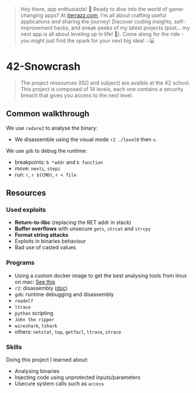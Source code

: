 > Hey there, app enthusiasts! 👋 Ready to dive into the world of game-changing apps? At [jterrazz.com](https://jterrazz.com), I'm all about crafting useful applications and sharing the journey! Discover coding insights, self-improvement hacks, and sneak peeks of my latest projects (psst... my next app is all about leveling up in life! 🚀). Come along for the ride - you might just find the spark for your next big idea! 💡💻

# 42-Snowcrash

> The project ressources (ISO and subject) are avaible at the 42 school. This project is composed of 14 levels, each one contains a security breach that gives you access to the next level.

## Common walkthrough

We use `radare2` to analyse the binary:
- We disassemble using the visual mode `r2 ./level0` then `v`.

We use `gdb` to debug the runtime:
  - breakpoints: `b *addr` and `b function`
  - move: `nexti`, `stepi`
  - run: `r`, `r $(CMD)`, `r < file` 

## Resources

### Used exploits

- **Return-to-libc** (replacing the RET addr in stack)
- **Buffer overflows** with unsecure `gets`, `strcat` and `strcpy`
- **Format string attacks**
- Exploits in binaries behaviour
- Bad use of casted values

### Programs
- Using a custom docker image to get the best analysing tools from linux on mac: [See this](https://github.com/jterrazz/docker-devstation)
- `r2`: disassembly ([doc](https://radare.gitbooks.io/radare2book/visual_mode/intro.html))
- `gdb`: runtime debugging and disassembly
- `readelf`
- `ltrace`
- `python` scripting
- `John the ripper`
- `wireshark`, `tshark`
- others: `netstat`, `top`, `getfacl`, `ltrace`, `strace`

### Skills
Doing this project I learned about:
- Analysing binaries
- Injecting code using unprotected inputs/parameters
- Usecure system calls such as `access`
